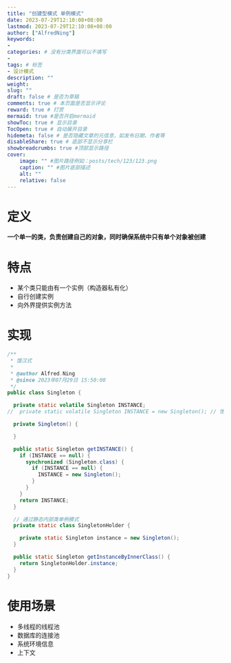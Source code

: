 ```yaml
---
title: "创建型模式 单例模式"
date: 2023-07-29T12:10:08+08:00
lastmod: 2023-07-29T12:10:08+08:00
author: ["AlfredNing"]
keywords: 
- 
categories: # 没有分类界面可以不填写
- 
tags: # 标签
- 设计模式
description: ""
weight:
slug: ""
draft: false # 是否为草稿
comments: true # 本页面是否显示评论
reward: true # 打赏
mermaid: true #是否开启mermaid
showToc: true # 显示目录
TocOpen: true # 自动展开目录
hidemeta: false # 是否隐藏文章的元信息，如发布日期、作者等
disableShare: true # 底部不显示分享栏
showbreadcrumbs: true #顶部显示路径
cover:
    image: "" #图片路径例如：posts/tech/123/123.png
    caption: "" #图片底部描述
    alt: ""
    relative: false
---
```


# 定义

**一个单一的类，负责创建自己的对象，同时确保系统中只有单个对象被创建**

# 特点

- 某个类只能由有一个实例（构造器私有化）
- 自行创建实例
- 向外界提供实例方法

# 实现

```java
/**
 * 饿汉式
 *
 * @author Alfred.Ning
 * @since 2023年07月29日 15:50:00
 */
public class Singleton {

  private static volatile Singleton INSTANCE;
//  private static volatile Singleton INSTANCE = new Singleton(); // 饱汉式

  private Singleton() {

  }

  public static Singleton getINSTANCE() {
    if (INSTANCE == null) {
      synchronized (Singleton.class) {
        if (INSTANCE == null) {
          INSTANCE = new Singleton();
        }
      }
    }
    return INSTANCE;
  }

  // 通过静态内部类单例模式
  private static class SingletonHolder {

    private static Singleton instance = new Singleton();
  }

  public static Singleton getInstanceByInnerClass() {
    return SingletonHolder.instance;
  }
}
```

# 使用场景

- 多线程的线程池
- 数据库的连接池
- 系统环境信息
- 上下文


